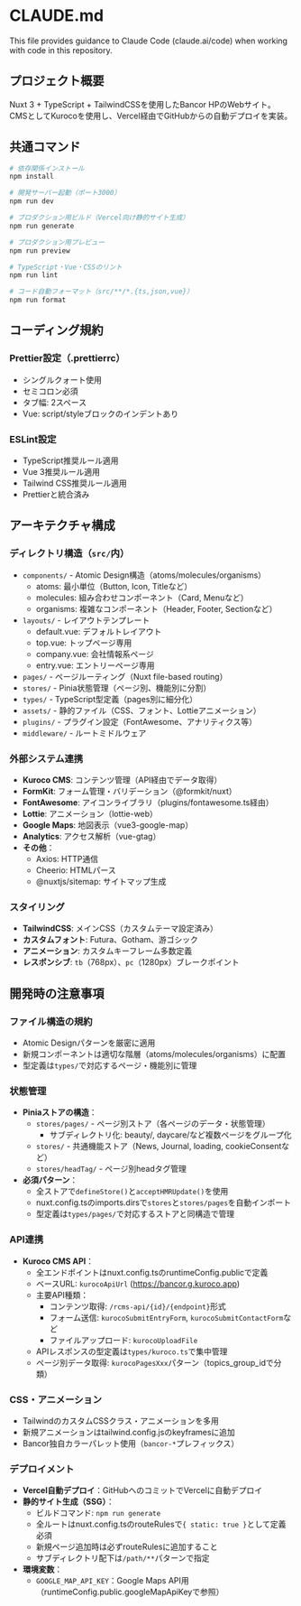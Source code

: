 # CLAUDE.md

This file provides guidance to Claude Code (claude.ai/code) when working with code in this repository.

## プロジェクト概要
Nuxt 3 + TypeScript + TailwindCSSを使用したBancor HPのWebサイト。CMSとしてKurocoを使用し、Vercel経由でGitHubからの自動デプロイを実装。

## 共通コマンド
```bash
# 依存関係インストール
npm install

# 開発サーバー起動（ポート3000）
npm run dev

# プロダクション用ビルド（Vercel向け静的サイト生成）
npm run generate

# プロダクション用プレビュー
npm run preview

# TypeScript・Vue・CSSのリント
npm run lint

# コード自動フォーマット（src/**/*.{ts,json,vue}）
npm run format
```

## コーディング規約

### Prettier設定（.prettierrc）
- シングルクォート使用
- セミコロン必須
- タブ幅: 2スペース
- Vue: script/styleブロックのインデントあり

### ESLint設定
- TypeScript推奨ルール適用
- Vue 3推奨ルール適用
- Tailwind CSS推奨ルール適用
- Prettierと統合済み

## アーキテクチャ構成

### ディレクトリ構造（`src/`内）
- `components/` - Atomic Design構造（atoms/molecules/organisms）
  - atoms: 最小単位（Button, Icon, Titleなど）
  - molecules: 組み合わせコンポーネント（Card, Menuなど）
  - organisms: 複雑なコンポーネント（Header, Footer, Sectionなど）
- `layouts/` - レイアウトテンプレート
  - default.vue: デフォルトレイアウト
  - top.vue: トップページ専用
  - company.vue: 会社情報系ページ
  - entry.vue: エントリーページ専用
- `pages/` - ページルーティング（Nuxt file-based routing）
- `stores/` - Pinia状態管理（ページ別、機能別に分割）
- `types/` - TypeScript型定義（pages別に細分化）
- `assets/` - 静的ファイル（CSS、フォント、Lottieアニメーション）
- `plugins/` - プラグイン設定（FontAwesome、アナリティクス等）
- `middleware/` - ルートミドルウェア

### 外部システム連携
- **Kuroco CMS**: コンテンツ管理（API経由でデータ取得）
- **FormKit**: フォーム管理・バリデーション（@formkit/nuxt）
- **FontAwesome**: アイコンライブラリ（plugins/fontawesome.ts経由）
- **Lottie**: アニメーション（lottie-web）
- **Google Maps**: 地図表示（vue3-google-map）
- **Analytics**: アクセス解析（vue-gtag）
- **その他**：
  - Axios: HTTP通信
  - Cheerio: HTMLパース
  - @nuxtjs/sitemap: サイトマップ生成

### スタイリング
- **TailwindCSS**: メインCSS（カスタムテーマ設定済み）
- **カスタムフォント**: Futura、Gotham、游ゴシック
- **アニメーション**: カスタムキーフレーム多数定義
- **レスポンシブ**: `tb`（768px）、`pc`（1280px）ブレークポイント

## 開発時の注意事項

### ファイル構造の規約
- Atomic Designパターンを厳密に適用
- 新規コンポーネントは適切な階層（atoms/molecules/organisms）に配置
- 型定義は`types/`で対応するページ・機能別に管理

### 状態管理
- **Piniaストアの構造**：
  - `stores/pages/` - ページ別ストア（各ページのデータ・状態管理）
    - サブディレクトリ化: beauty/, daycare/など複数ページをグループ化
  - `stores/` - 共通機能ストア（News, Journal, loading, cookieConsentなど）
  - `stores/headTag/` - ページ別headタグ管理
- **必須パターン**：
  - 全ストアで`defineStore()`と`acceptHMRUpdate()`を使用
  - nuxt.config.tsのimports.dirsで`stores`と`stores/pages`を自動インポート
  - 型定義は`types/pages/`で対応するストアと同構造で管理

### API連携
- **Kuroco CMS API**：
  - 全エンドポイントはnuxt.config.tsのruntimeConfig.publicで定義
  - ベースURL: `kurocoApiUrl` (https://bancor.g.kuroco.app)
  - 主要API種類：
    - コンテンツ取得: `/rcms-api/{id}/{endpoint}`形式
    - フォーム送信: `kurocoSubmitEntryForm`, `kurocoSubmitContactForm`など
    - ファイルアップロード: `kurocoUploadFile`
  - APIレスポンスの型定義は`types/kuroco.ts`で集中管理
  - ページ別データ取得: `kurocoPagesXxx`パターン（topics_group_idで分類）

### CSS・アニメーション
- TailwindのカスタムCSSクラス・アニメーションを多用
- 新規アニメーションはtailwind.config.jsのkeyframesに追加
- Bancor独自カラーパレット使用（`bancor-*`プレフィックス）

### デプロイメント
- **Vercel自動デプロイ**：GitHubへのコミットでVercelに自動デプロイ
- **静的サイト生成（SSG）**：
  - ビルドコマンド: `npm run generate`
  - 全ルートはnuxt.config.tsのrouteRulesで`{ static: true }`として定義必須
  - 新規ページ追加時は必ずrouteRulesに追加すること
  - サブディレクトリ配下は`/path/**`パターンで指定
- **環境変数**：
  - `GOOGLE_MAP_API_KEY`：Google Maps API用（runtimeConfig.public.googleMapApiKeyで参照）